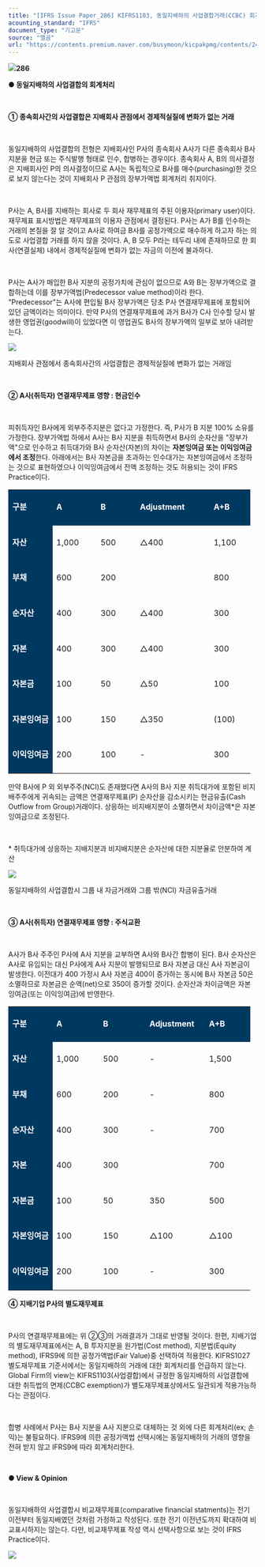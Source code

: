 ```yaml
---
title: "[IFRS Issue Paper_286] KIFRS1103, 동일지배하의 사업결합거래(CCBC) 회계처리"
acounting_standard: "IFRS"
document_type: "기고문"
source: "엘곰"
url: "https://contents.premium.naver.com/busymoon/kicpakpmg/contents/241107142158457zi"
---
```

![](https://n2.news.naver.com/l.gif?type=content)**286**

**● 동일지배하의 사업결합의 회계처리**

​

**① 종속회사간의 사업결합은 지배회사 관점에서 경제적실질에 변화가 없는 거래**

​

동일지배하의 사업결합의 전형은 지배회사인 P사의 종속회사 A사가 다른 종속회사 B사 지분을 현금 또는 주식발행 형태로 인수, 합병하는 경우이다. 종속회사 A, B의 의사결정은 지배회사인 P의 의사결정이므로 A사는 독립적으로 B사를 매수(purchasing)한 것으로 보지 않는다는 것이 지배회사 P 관점의 장부가액법 회계처리 취지이다.

​

P사는 A, B사를 지배하는 회사로 두 회사 재무제표의 주된 이용자(primary user)이다. 재무제표 표시방법은 재무제표의 이용자 관점에서 결정된다. P사는 A가 B를 인수하는 거래의 본질을 잘 알 것이고 A사로 하여금 B사를 공정가액으로 매수하게 하고자 하는 의도로 사업결합 거래를 하지 않을 것이다. A, B 모두 P라는 테두리 내에 존재하므로 한 회사(연결실체) 내에서 경제적실질에 변화가 없는 자금의 이전에 불과하다.

​

P사는 A사가 매입한 B사 지분의 공정가치에 관심이 없으므로 A와 B는 장부가액으로 결합하는데 이를 장부가액법(Predecessor value method)이라 한다. "Predecessor"는 A사에 편입될 B사 장부가액은 당초 P사 연결재무제표에 포함되어 있던 금액이라는 의미이다. 만약 P사의 연결재무제표에 과거 B사가 C사 인수할 당시 발생한 영업권(goodwill)이 있었다면 이 영업권도 B사의 장부가액의 일부로 보아 내려받는다.

![](https://scs-phinf.pstatic.net/MjAyNDExMDdfNDYg/MDAxNzMwOTU1MjczMTk4.Q_Wadmdosq1xSO9Y4xEWDmd1BAujyHplWWdkp-udBN0g.75P2rVFhiiDJ5XjWUR4AygxYHq0qZ8gW3E3P91hulUgg.PNG/image.png?type=w800)

지배회사 관점에서 종속회사간의 사업결합은 경제적실질에 변화가 없는 거래임

​

**② A사(취득자) 연결재무제표 영향 : 현금인수**

​

피취득자인 B사에게 외부주주지분은 없다고 가정한다. 즉, P사가 B 지분 100% 소유를 가정한다. 장부가액법 하에서 A사는 B사 지분을 취득하면서 B사의 순자산을 "장부가액"으로 인수하고 취득대가와 B사 순자산(자본)의 차이는 **자본잉여금 또는 이익잉여금에서 조정**한다. 아래에서는 B사 자본금을 초과하는 인수대가는 자본잉여금에서 조정하는 것으로 표현하였으나 이익잉여금에서 전액 조정하는 것도 허용되는 것이 IFRS Practice이다.

<table style=""><tbody><tr><td colspan="1" rowspan="1" style="width: 18.24%; height: 31.0px;  background-color: #003960;"><div><p style="line-height:2.1;"><span style="color:#ffffff;"><b>구분</b></span></p></div></td><td colspan="1" rowspan="1" style="width: 18.23%; height: 31.0px;  background-color: #003960;"><div><p style="line-height:2.1;"><span style="color:#ffffff;"><b>A</b></span></p></div></td><td colspan="1" rowspan="1" style="width: 16.28%; height: 31.0px;  background-color: #003960;"><div><p style="line-height:2.1;"><span style="color:#ffffff;"><b>B</b></span></p></div></td><td colspan="1" rowspan="1" style="width: 30.45%; height: 31.0px;  background-color: #003960;"><div><p style="line-height:2.1;"><span style="color:#ffffff;"><b>Adjustment</b></span></p></div></td><td colspan="1" rowspan="1" style="width: 16.8%; height: 31.0px;  background-color: #003960;"><div><p style="line-height:2.1;"><span style="color:#ffffff;"><b>A+B</b></span></p></div></td></tr><tr><td colspan="1" rowspan="1" style="width: 18.24%; height: 43.0px;  background-color: #003960;"><div><p style="line-height:2.1;"><span style="color:#ffffff;"><b>자산</b></span></p></div></td><td colspan="1" rowspan="1" style="width: 18.23%; height: 43.0px;  "><div><p style="line-height:2.1;"><span style="">1,000</span></p></div></td><td colspan="1" rowspan="1" style="width: 16.28%; height: 43.0px;  "><div><p style="line-height:2.1;"><span style="">500</span></p></div></td><td colspan="1" rowspan="1" style="width: 30.45%; height: 43.0px;  "><div><p style="line-height:2.1;"><span style="">△</span><span style="">400</span></p></div></td><td colspan="1" rowspan="1" style="width: 16.8%; height: 43.0px;  "><div><p style="line-height:2.1;"><span style="">1,100</span></p></div></td></tr><tr><td colspan="1" rowspan="1" style="width: 18.24%; height: 10.75px;  background-color: #003960;"><div><p style="line-height:2.1;"><span style="color:#ffffff;"><b>부채</b></span></p></div></td><td colspan="1" rowspan="1" style="width: 18.23%; height: 10.75px;  "><div><p style="line-height:2.1;"><span style="">600</span></p></div></td><td colspan="1" rowspan="1" style="width: 16.28%; height: 10.75px;  "><div><p style="line-height:2.1;"><span style="">200</span></p></div></td><td colspan="1" rowspan="1" style="width: 30.45%; height: 10.75px;  "><div><p style="line-height:2.1;"><span style="">​</span></p></div></td><td colspan="1" rowspan="1" style="width: 16.8%; height: 10.75px;  "><div><p style="line-height:2.1;"><span style="">800</span></p></div></td></tr><tr><td colspan="1" rowspan="1" style="width: 18.24%; height: 10.75px;  background-color: #003960;"><div><p style="line-height:2.1;"><span style="color:#ffffff;"><b>순자산</b></span></p></div></td><td colspan="1" rowspan="1" style="width: 18.23%; height: 10.75px;  "><div><p style="line-height:2.1;"><span style="">400</span></p></div></td><td colspan="1" rowspan="1" style="width: 16.28%; height: 10.75px;  "><div><p style="line-height:2.1;"><span style="">300</span></p></div></td><td colspan="1" rowspan="1" style="width: 30.45%; height: 10.75px;  "><div><p style="line-height:2.1;"><span style="">△</span><span style="">400</span></p></div></td><td colspan="1" rowspan="1" style="width: 16.8%; height: 10.75px;  "><div><p style="line-height:2.1;"><span style="">300</span></p></div></td></tr><tr><td colspan="1" rowspan="1" style="width: 18.24%; height: 10.75px;  background-color: #003960;"><div><p style="line-height:2.1;"><span style="color:#ffffff;"><b>자본</b></span></p></div></td><td colspan="1" rowspan="1" style="width: 18.23%; height: 10.75px;  "><div><p style="line-height:2.1;"><span style="">400</span></p></div></td><td colspan="1" rowspan="1" style="width: 16.28%; height: 10.75px;  "><div><p style="line-height:2.1;"><span style="">300</span></p></div></td><td colspan="1" rowspan="1" style="width: 30.45%; height: 10.75px;  "><div><p style="line-height:2.1;"><span style="">△</span><span style="">400</span></p></div></td><td colspan="1" rowspan="1" style="width: 16.8%; height: 10.75px;  "><div><p style="line-height:2.1;"><span style="">300</span></p></div></td></tr><tr><td colspan="1" rowspan="1" style="width: 18.24%; height: 5.38px;  background-color: #003960;"><div><p style="line-height:2.1;"><span style="color:#ffffff;"><b>자본금</b></span></p></div></td><td colspan="1" rowspan="1" style="width: 18.23%; height: 5.38px;  "><div><p style="line-height:2.1;"><span style="">100</span></p></div></td><td colspan="1" rowspan="1" style="width: 16.28%; height: 5.38px;  "><div><p style="line-height:2.1;"><span style="">50</span></p></div></td><td colspan="1" rowspan="1" style="width: 30.45%; height: 5.38px;  "><div><p style="line-height:2.1;"><span style="">△50</span></p></div></td><td colspan="1" rowspan="1" style="width: 16.8%; height: 5.38px;  "><div><p style="line-height:2.1;"><span style="">100</span></p></div></td></tr><tr><td colspan="1" rowspan="1" style="width: 18.24%; height: 2.69px;  background-color: #003960;"><div><p style="line-height:2.1;"><span style="color:#ffffff;"><b>자본잉여금</b></span></p></div></td><td colspan="1" rowspan="1" style="width: 18.23%; height: 2.69px;  "><div><p style="line-height:2.1;"><span style="">100</span></p></div></td><td colspan="1" rowspan="1" style="width: 16.28%; height: 2.69px;  "><div><p style="line-height:2.1;"><span style="">150</span></p></div></td><td colspan="1" rowspan="1" style="width: 30.45%; height: 2.69px;  "><div><p style="line-height:2.1;"><span style="">△350</span></p></div></td><td colspan="1" rowspan="1" style="width: 16.8%; height: 2.69px;  "><div><p style="line-height:2.1;"><span style="">(100)</span></p></div></td></tr><tr><td colspan="1" rowspan="1" style="width: 18.24%; height: 2.68px;  background-color: #003960;"><div><p style="line-height:2.1;"><span style="color:#ffffff;"><b>이익잉여금</b></span></p></div></td><td colspan="1" rowspan="1" style="width: 18.23%; height: 2.68px;  "><div><p style="line-height:2.1;"><span style="">200</span></p></div></td><td colspan="1" rowspan="1" style="width: 16.28%; height: 2.68px;  "><div><p style="line-height:2.1;"><span style="">100</span></p></div></td><td colspan="1" rowspan="1" style="width: 30.45%; height: 2.68px;  "><div><p style="line-height:2.1;"><span style="">-</span></p></div></td><td colspan="1" rowspan="1" style="width: 16.8%; height: 2.68px;  "><div><p style="line-height:2.1;"><span style="">300</span></p></div></td></tr></tbody></table>

만약 B사에 P 외 외부주주(NCI)도 존재했다면 A사의 B사 지분 취득대가에 포함된 비지배주주에게 귀속되는 금액은 연결재무제표(P) 순자산을 감소시키는 현금유출(Cash Outflow from Group)거래이다. 상응하는 비지배지분이 소멸하면서 차이금액\*은 자본잉여금으로 조정된다.

​

\* 취득대가에 상응하는 지배지분과 비지배지분은 순자산에 대한 지분율로 안분하여 계산

![](https://scs-phinf.pstatic.net/MjAyNDExMDdfMjc0/MDAxNzMwOTU2MjU0NjQz.jKPzID8aRWJTkL1NPFwqAt1Q6rjBuUQAmuLkohu1Ic4g.WcwasdpAEFodAWvFzlb5utNejL5jyOBHPJc9WfvKSw4g.PNG/image.png?type=w800)

동일지배하의 사업결합시 그룹 내 자금거래와 그룹 밖(NCI) 자금유출거래

​​

**③ A사(취득자) 연결재무제표 영향 : 주식교환**

​

A사가 B사 주주인 P사에 A사 지분을 교부하면 A사와 B사간 합병이 된다. B사 순자산은 A사로 유입되는 대신 P사에게 A사 지분이 발행되므로 B사 자본금 대신 A사 자본금이 발생한다. 이전대가 400 가정시 A사 자본금 400이 증가하는 동시에 B사 자본금 50은 소멸하므로 자본금은 순액(net)으로 350이 증가할 것이다. 순자산과 차이금액은 자본잉여금(또는 이익잉여금)에 반영한다.

<table style=""><tbody><tr><td colspan="1" rowspan="1" style="width: 18.24%; height: 31.0px;  background-color: #003960;"><div><p style="line-height:2.1;"><span style="color:#ffffff;"><b>구분</b></span></p></div></td><td colspan="1" rowspan="1" style="width: 19.26%; height: 31.0px;  background-color: #003960;"><div><p style="line-height:2.1;"><span style="color:#ffffff;"><b>A</b></span></p></div></td><td colspan="1" rowspan="1" style="width: 19.22%; height: 31.0px;  background-color: #003960;"><div><p style="line-height:2.1;"><span style="color:#ffffff;"><b>B</b></span></p></div></td><td colspan="1" rowspan="1" style="width: 24.57%; height: 31.0px;  background-color: #003960;"><div><p style="line-height:2.1;"><span style="color:#ffffff;"><b>Adjustment</b></span></p></div></td><td colspan="1" rowspan="1" style="width: 18.71%; height: 31.0px;  background-color: #003960;"><div><p style="line-height:2.1;"><span style="color:#ffffff;"><b>A+B</b></span></p></div></td></tr><tr><td colspan="1" rowspan="1" style="width: 18.24%; height: 43.0px;  background-color: #003960;"><div><p style="line-height:2.1;"><span style="color:#ffffff;"><b>자산</b></span></p></div></td><td colspan="1" rowspan="1" style="width: 19.26%; height: 43.0px;  "><div><p style="line-height:2.1;"><span style="">1,000</span></p></div></td><td colspan="1" rowspan="1" style="width: 19.22%; height: 43.0px;  "><div><p style="line-height:2.1;"><span style="">500</span></p></div></td><td colspan="1" rowspan="1" style="width: 24.57%; height: 43.0px;  "><div><p style="line-height:2.1;"><span style="">-</span></p></div></td><td colspan="1" rowspan="1" style="width: 18.71%; height: 43.0px;  "><div><p style="line-height:2.1;"><span style="">1,500</span></p></div></td></tr><tr><td colspan="1" rowspan="1" style="width: 18.24%; height: 10.75px;  background-color: #003960;"><div><p style="line-height:2.1;"><span style="color:#ffffff;"><b>부채</b></span></p></div></td><td colspan="1" rowspan="1" style="width: 19.26%; height: 10.75px;  "><div><p style="line-height:2.1;"><span style="">600</span></p></div></td><td colspan="1" rowspan="1" style="width: 19.22%; height: 10.75px;  "><div><p style="line-height:2.1;"><span style="">200</span></p></div></td><td colspan="1" rowspan="1" style="width: 24.57%; height: 10.75px;  "><div><p style="line-height:2.1;"><span style="">-</span></p></div></td><td colspan="1" rowspan="1" style="width: 18.71%; height: 10.75px;  "><div><p style="line-height:2.1;"><span style="">800</span></p></div></td></tr><tr><td colspan="1" rowspan="1" style="width: 18.24%; height: 10.75px;  background-color: #003960;"><div><p style="line-height:2.1;"><span style="color:#ffffff;"><b>순자산</b></span></p></div></td><td colspan="1" rowspan="1" style="width: 19.26%; height: 10.75px;  "><div><p style="line-height:2.1;"><span style="">400</span></p></div></td><td colspan="1" rowspan="1" style="width: 19.22%; height: 10.75px;  "><div><p style="line-height:2.1;"><span style="">300</span></p></div></td><td colspan="1" rowspan="1" style="width: 24.57%; height: 10.75px;  "><div><p style="line-height:2.1;"><span style="">-</span></p></div></td><td colspan="1" rowspan="1" style="width: 18.71%; height: 10.75px;  "><div><p style="line-height:2.1;"><span style="">700</span></p></div></td></tr><tr><td colspan="1" rowspan="1" style="width: 18.24%; height: 10.75px;  background-color: #003960;"><div><p style="line-height:2.1;"><span style="color:#ffffff;"><b>자본</b></span></p></div></td><td colspan="1" rowspan="1" style="width: 19.26%; height: 10.75px;  "><div><p style="line-height:2.1;"><span style="">400</span></p></div></td><td colspan="1" rowspan="1" style="width: 19.22%; height: 10.75px;  "><div><p style="line-height:2.1;"><span style="">300</span></p></div></td><td colspan="1" rowspan="1" style="width: 24.57%; height: 10.75px;  "><div><p style="line-height:2.1;"><span style="">​</span></p></div></td><td colspan="1" rowspan="1" style="width: 18.71%; height: 10.75px;  "><div><p style="line-height:2.1;"><span style="">700</span></p></div></td></tr><tr><td colspan="1" rowspan="1" style="width: 18.24%; height: 5.38px;  background-color: #003960;"><div><p style="line-height:2.1;"><span style="color:#ffffff;"><b>자본금</b></span></p></div></td><td colspan="1" rowspan="1" style="width: 19.26%; height: 5.38px;  "><div><p style="line-height:2.1;"><span style="">100</span></p></div></td><td colspan="1" rowspan="1" style="width: 19.22%; height: 5.38px;  "><div><p style="line-height:2.1;"><span style="">50</span></p></div></td><td colspan="1" rowspan="1" style="width: 24.57%; height: 5.38px;  "><div><p style="line-height:2.1;"><span style="">350</span></p></div></td><td colspan="1" rowspan="1" style="width: 18.71%; height: 5.38px;  "><div><p style="line-height:2.1;"><span style="">500</span></p></div></td></tr><tr><td colspan="1" rowspan="1" style="width: 18.24%; height: 2.69px;  background-color: #003960;"><div><p style="line-height:2.1;"><span style="color:#ffffff;"><b>자본잉여금</b></span></p></div></td><td colspan="1" rowspan="1" style="width: 19.26%; height: 2.69px;  "><div><p style="line-height:2.1;"><span style="">100</span></p></div></td><td colspan="1" rowspan="1" style="width: 19.22%; height: 2.69px;  "><div><p style="line-height:2.1;"><span style="">150</span></p></div></td><td colspan="1" rowspan="1" style="width: 24.57%; height: 2.69px;  "><div><p style="line-height:2.1;"><span style="">△100</span></p></div></td><td colspan="1" rowspan="1" style="width: 18.71%; height: 2.69px;  "><div><p style="line-height:2.1;"><span style="">△100</span></p></div></td></tr><tr><td colspan="1" rowspan="1" style="width: 18.24%; height: 2.68px;  background-color: #003960;"><div><p style="line-height:2.1;"><span style="color:#ffffff;"><b>이익잉여금</b></span></p></div></td><td colspan="1" rowspan="1" style="width: 19.26%; height: 2.68px;  "><div><p style="line-height:2.1;"><span style="">200</span></p></div></td><td colspan="1" rowspan="1" style="width: 19.22%; height: 2.68px;  "><div><p style="line-height:2.1;"><span style="">100</span></p></div></td><td colspan="1" rowspan="1" style="width: 24.57%; height: 2.68px;  "><div><p style="line-height:2.1;"><span style="">-</span></p></div></td><td colspan="1" rowspan="1" style="width: 18.71%; height: 2.68px;  "><div><p style="line-height:2.1;"><span style="">300</span></p></div></td></tr></tbody></table>

**④ 지배기업 P사의 별도재무제표**

​

P사의 연결재무제표에는 위 ②③의 거래결과가 그대로 반영될 것이다. 한편, 지배기업의 별도재무제표에서는 A, B 투자지분을 원가법(Cost method), 지분법(Equity method), IFRS9에 의한 공정가액법(Fair Value)중 선택하여 적용한다. KIFRS1027 별도재무제표 기준서에서는 동일지배하의 거래에 대한 회계처리를 언급하지 않는다. Global Firm의 view는 KIFRS1103(사업결합)에서 규정한 동일지배하의 사업결합에 대한 취득법의 면제(CCBC exemption)가 별도재무제표상에서도 일관되게 적용가능하다는 관점이다.

​

합병 사례에서 P사는 B사 지분을 A사 지분으로 대체하는 것 외에 다른 회계처리(ex; 손익)는 불필요하다. IFRS9에 의한 공정가액법 선택시에는 동일지배하의 거래의 영향을 전혀 받지 않고 IFRS9에 따라 회계처리한다.

​

**● View & Opinion**

​

동일지배하의 사업결합시 비교재무제표(comparative financial statments)는 전기 이전부터 동일지배였던 것처럼 가정하고 작성된다. 또한 전기 이전년도까지 확대하여 비교표시하지는 않는다. 다만, 비교재무제표 작성 역시 선택사항으로 보는 것이 IFRS Practice이다.

[![](https://dthumb-phinf.pstatic.net/dthumb?src=%22https://storep-phinf.pstatic.net/cafe_004/original_28.png?type=p100_100%22&service=scs&type=w800)](https://contents.premium.naver.com/busymoon/kicpakpmg/contents/#)

​

​
